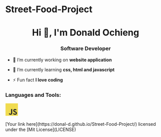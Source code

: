 # Street-Food-Project
<h1 align="center">Hi 👋, I'm Donald Ochieng</h1>
<h3 align="center">Software Developer</h3>

- 🔭 I’m currently working on **website application**

- 🌱 I’m currently learning **css, html and javascript**

- ⚡ Fun fact **I love coding**


<h3 align="left">Languages and Tools:</h3>
<p align="left"> <a href="https://developer.mozilla.org/en-US/docs/Web/JavaScript" target="_blank"> <img src="https://raw.githubusercontent.com/devicons/devicon/master/icons/javascript/javascript-original.svg" alt="javascript" width="40" height="40"/> </a> </p>
[Your link here](https://donal-d.github.io/Street-Food-Project/)
licensed under the [Mit License](LICENSE)
